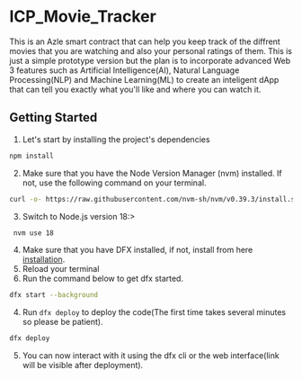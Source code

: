 
# ICP_Movie_Tracker
This is an Azle smart contract that can help you keep track of the diffrent movies that you are watching and also your personal ratings of them. This is just a simple prototype version but the plan is to incorporate advanced Web 3 features such as Artificial Intelligence(AI), Natural Language Processing(NLP) and Machine Learning(ML) to create an inteligent dApp that can tell you exactly what you'll like and where you can watch it.


## Getting Started

1. Let's start by installing the project's dependencies
```bash 
npm install
```
2. Make sure that you have the Node Version Manager (nvm) installed. If not, use the following command on your terminal.
```bash 
curl -o- https://raw.githubusercontent.com/nvm-sh/nvm/v0.39.3/install.sh | bash
```
3. Switch to Node.js version 18:>
```bash 
 nvm use 18
 ```
4. Make sure that you have DFX installed, if not, install from here [installation](https://demergent-labs.github.io/azle/installation.html).
5. Reload your terminal
6. Run the command below to get dfx started.
```bash 
dfx start --background
```
4. Run `dfx deploy` to deploy the code(The first time takes several minutes so please be patient).
```bash 
dfx deploy
```
5. You can now interact with it using the dfx cli or the web interface(link will be visible after deployment).


